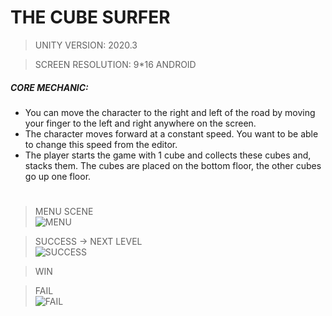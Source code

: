# THE CUBE SURFER
>UNITY VERSION: 2020.3

>SCREEN RESOLUTION: 9*16 ANDROID
##### CORE MECHANIC: 

- You can move the character to the right and left of the road by moving your finger to the left and right anywhere on the screen.
- The character moves forward at a constant speed. You want to be able to change this speed from the editor.
- The player starts the game with 1 cube and collects these cubes and, stacks them. The cubes are placed on the bottom floor, the other cubes go up one floor.
# 
>MENU SCENE                                                                                                                                                               
![MENU](https://user-images.githubusercontent.com/72701330/203378577-48802d9d-24bb-43fb-8c07-001a17f55ff5.gif)

>SUCCESS -> NEXT LEVEL                                                                                                                                                   
![SUCCESS](https://user-images.githubusercontent.com/72701330/203384782-6d7646c2-da4f-4268-92ee-e117f406749f.gif)

>WIN

>FAIL                                                                                                                                                                     
![FAIL](https://user-images.githubusercontent.com/72701330/203380935-aafea271-81ad-40e8-852d-0cfa5f452f77.gif)

